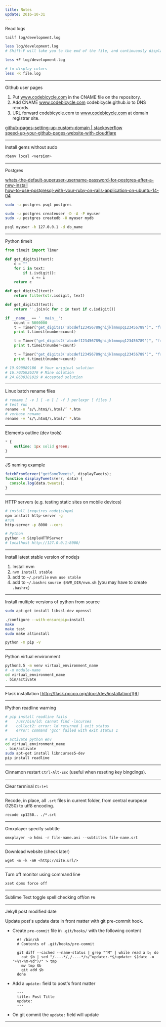 ```yaml
---
title: Notes
update: 2016-10-31
---
```


Read logs

```sh
tailf log/development.log

less log/development.log
# Shift-F will take you to the end of the file, and continuously display new contents. In other words, it behaves just like tail -f.

less +F log/development.log

# to display colors
less -R file.log
```
***

Github user pages

1. Put www.codebicycle.com in the CNAME file on the repository.
2. Add CNAME www.codebicycle.com codebicycle.github.io to DNS records.
3. URL forward codebicycle.com to www.codebicycle.com at domain registrar site.

[github-pages-setting-up-custom-domain | stackoverflow][1]  
[speed-up-your-github-pages-website-with-cloudflare][2]

[1]:    https://stackoverflow.com/questions/23097397/github-pages-setting-up-custom-domain

[2]:    http://abemedia.co.uk/blog/tutorials/speed-up-your-github-pages-website-with-cloudflare
***

Install gems without sudo

```sh
rbenv local <version>
```
***

Postgres

[whats-the-default-superuser-username-password-for-postgres-after-a-new-install][3]  
[how-to-use-postgresql-with-your-ruby-on-rails-application-on-ubuntu-14-04][4]

[3]:    https://serverfault.com/questions/110154/whats-the-default-superuser-username-password-for-postgres-after-a-new-install

[4]:    https://www.digitalocean.com/community/tutorials/how-to-use-postgresql-with-your-ruby-on-rails-application-on-ubuntu-14-04


```sh
sudo -u postgres psql postgres

sudo -u postgres createuser -D -A -P myuser
sudo -u postgres createdb -O myuser mydb

psql myuser -h 127.0.0.1 -d db_name
```
***

Python timeit

```python
from timeit import Timer

def get_digits1(text):
    c = ""
    for i in text:
        if i.isdigit():
            c += i
    return c

def get_digits2(text):
    return filter(str.isdigit, text)

def get_digits3(text):
    return ''.join(c for c in text if c.isdigit())

if __name__ == '__main__':
    count = 5000000
    t = Timer("get_digits1('abcdef123456789ghijklmnopq123456789')", "from __main__ import get_digits1")
    print t.timeit(number=count)

    t = Timer("get_digits2('abcdef123456789ghijklmnopq123456789')", "from __main__ import get_digits2")
    print t.timeit(number=count)

    t = Timer("get_digits3('abcdef123456789ghijklmnopq123456789')", "from __main__ import get_digits3")
    print t.timeit(number=count)

# 19.990989106  # Your original solution
# 16.7035926379 # Mine solution
# 24.8638381019 # Accepted solution
```
***

Linux batch rename files

```sh
# rename [ -v ] [ -n ] [ -f ] perlexpr [ files ]
# test run
rename -n ’s/\.htm$/\.html/’ *.htm
# verbose rename
rename -v ’s/\.htm$/\.html/’ *.htm
```
***

Elements outline (dev tools)

```css
* {
    outline: 1px solid green;
}
```
***

JS naming example

```js
fetchFromServer("getSomeTweets", displayTweets);
function displayTweets(err, data) {
  console.log(data.tweets);
}
```
***

HTTP servers (e.g. testing static sites on mobile devices)

```sh
# install (requires nodejs/npm)
npm install http-server -g
#run
http-server -p 8000 --cors
```

```sh
# Python
python -m SimpleHTTPServer
# localhost http://127.0.0.1:8000/
```
***

Install latest stable version of nodejs

1. Install nvm
2. `nvm install stable`
3. add to `~/.profile` `nvm use stable`
4. add to `~/.bashrc` `source $NVM_DIR/nvm.sh` (you may have to create `.bashrc`)

***

Install multiple versions of python from source

```sh
sudo apt-get install libssl-dev openssl 

./configure --with-ensurepip=install
make
make test
sudo make altinstall

python -m pip -V
```
***

Python virtual environment

```sh
python3.5 -m venv virtual_environment_name
# -m module-name
cd virtual_environment_name
. bin/activate
```
***

Flask installation [http://flask.pocoo.org/docs/dev/installation/][6]

[6]:    http://flask.pocoo.org/docs/dev/installation/
***

IPython readline warning

```sh
# pip install readline fails
#    /usr/bin/ld: cannot find -lncurses
#    collect2: error: ld returned 1 exit status
#    error: command 'gcc' failed with exit status 1

# activate python env 
cd virtual_environment_name
. bin/activate
sudo apt-get install libncurses5-dev
pip install readline
```
***

Cinnamon restart `Ctrl-Alt-Esc` (useful when reseting key bingdings).

***

Clear terminal `Ctrl+l`

***

Recode, in place, all `.srt` files in current folder, from central european (1250) to utf8 encoding.

```
recode cp1250.. ./*.srt
```
***

Omxplayer specify subtitle

```
omxplayer -o hdmi -r file-name.avi --subtitles file-name.srt
```
***

Download website (check later)

```
wget -m -k -nH <http://site.url/>
```
***

Turn off monitor using command line

```
xset dpms force off
```
***

Sublime Text toggle spell checking off/on `F6`

***

Jekyll post modified date

Update post's update date in front matter with git pre-commit hook.

- Create `pre-commit` file in `.git/hooks/` with the following content

        #! /bin/sh
        # Contents of .git/hooks/pre-commit

        git diff --cached --name-status | grep "^M" | while read a b; do
          cat $b | sed "/---.*/,/---.*/s/^update:.*$/update: $(date -u "+%Y-%m-%d")/" > tmp
          mv tmp $b
          git add $b
        done

- Add a `update:` field to post's front matter

        ---
        title: Post Title
        update:
        ---
- On git commit the `update:` field will update

***
